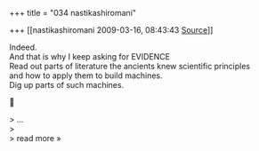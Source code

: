 +++
title = "034 nastikashiromani"

+++
[[nastikashiromani	2009-03-16, 08:43:43 [Source](https://groups.google.com/g/bvparishat/c/_Uyc_LSnqNM)]]



Indeed.  
And that is why I keep asking for EVIDENCE  
Read out parts of literature the ancients knew scientific principles  
and how to apply them to build machines.  
Dig up parts of such machines.  



\> ...  
\>  
\> read more »

